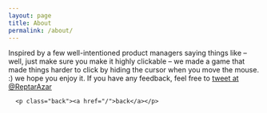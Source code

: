 ```yaml
---
layout: page
title: About
permalink: /about/
---
```



<div class="about">

Inspired by a few well-intentioned product managers saying things like – well, just make sure you make it <span class="hc"> highly clickable</span> – we made a game that made things harder to click by hiding the cursor when you move the mouse. :)
      we hope you enjoy it. If you have any feedback, feel free to <a href="https://twitter.com/intent/tweet?screen_name=reptarazar&text=Highly%20Clickable">tweet at @ReptarAzar</a>

      <p class="back"><a href="/">back</a></p>


</div>
